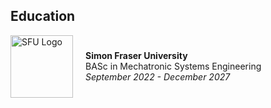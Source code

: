 ## Education

<div align="left" style="display: flex; align-items: center;">
  <img src="https://www.sfu.ca/favicon.ico" alt="SFU Logo" width="100" height="100" style="margin-right: 20px;">
  <div>
    <strong>Simon Fraser University</strong><br>
    BASc in Mechatronic Systems Engineering<br>
    <em>September 2022 - December 2027</em>
  </div>
</div>

